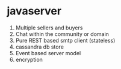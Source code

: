 # javaserver

1. Multiple sellers and buyers
2. Chat within the community or domain
3. Pure REST based smtp client (stateless)
4. cassandra db store
5. Event based server model
6. encryption
